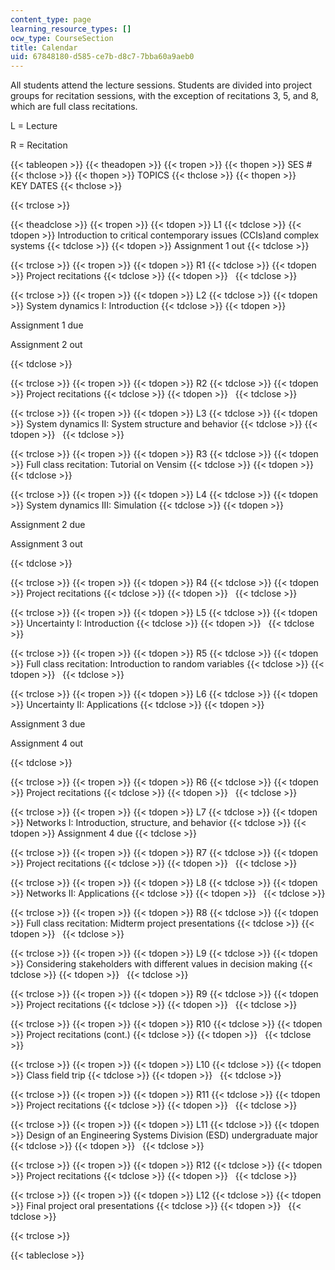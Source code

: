 ```yaml
---
content_type: page
learning_resource_types: []
ocw_type: CourseSection
title: Calendar
uid: 67848180-d585-ce7b-d8c7-7bba60a9aeb0
---
```


All students attend the lecture sessions. Students are divided into project groups for recitation sessions, with the exception of recitations 3, 5, and 8, which are full class recitations.

L = Lecture

R = Recitation

{{< tableopen >}}
{{< theadopen >}}
{{< tropen >}}
{{< thopen >}}
SES #
{{< thclose >}}
{{< thopen >}}
TOPICS
{{< thclose >}}
{{< thopen >}}
KEY DATES
{{< thclose >}}

{{< trclose >}}

{{< theadclose >}}
{{< tropen >}}
{{< tdopen >}}
L1
{{< tdclose >}}
{{< tdopen >}}
Introduction to critical contemporary issues (CCIs)and complex systems
{{< tdclose >}}
{{< tdopen >}}
Assignment 1 out
{{< tdclose >}}

{{< trclose >}}
{{< tropen >}}
{{< tdopen >}}
R1
{{< tdclose >}}
{{< tdopen >}}
Project recitations
{{< tdclose >}}
{{< tdopen >}}
 
{{< tdclose >}}

{{< trclose >}}
{{< tropen >}}
{{< tdopen >}}
L2
{{< tdclose >}}
{{< tdopen >}}
System dynamics I: Introduction
{{< tdclose >}}
{{< tdopen >}}


Assignment 1 due

Assignment 2 out


{{< tdclose >}}

{{< trclose >}}
{{< tropen >}}
{{< tdopen >}}
R2
{{< tdclose >}}
{{< tdopen >}}
Project recitations
{{< tdclose >}}
{{< tdopen >}}
 
{{< tdclose >}}

{{< trclose >}}
{{< tropen >}}
{{< tdopen >}}
L3
{{< tdclose >}}
{{< tdopen >}}
System dynamics II: System structure and behavior
{{< tdclose >}}
{{< tdopen >}}
 
{{< tdclose >}}

{{< trclose >}}
{{< tropen >}}
{{< tdopen >}}
R3
{{< tdclose >}}
{{< tdopen >}}
Full class recitation: Tutorial on Vensim
{{< tdclose >}}
{{< tdopen >}}
 
{{< tdclose >}}

{{< trclose >}}
{{< tropen >}}
{{< tdopen >}}
L4
{{< tdclose >}}
{{< tdopen >}}
System dynamics III: Simulation
{{< tdclose >}}
{{< tdopen >}}


Assignment 2 due

Assignment 3 out


{{< tdclose >}}

{{< trclose >}}
{{< tropen >}}
{{< tdopen >}}
R4
{{< tdclose >}}
{{< tdopen >}}
Project recitations
{{< tdclose >}}
{{< tdopen >}}
 
{{< tdclose >}}

{{< trclose >}}
{{< tropen >}}
{{< tdopen >}}
L5
{{< tdclose >}}
{{< tdopen >}}
Uncertainty I: Introduction
{{< tdclose >}}
{{< tdopen >}}
 
{{< tdclose >}}

{{< trclose >}}
{{< tropen >}}
{{< tdopen >}}
R5
{{< tdclose >}}
{{< tdopen >}}
Full class recitation: Introduction to random variables
{{< tdclose >}}
{{< tdopen >}}
 
{{< tdclose >}}

{{< trclose >}}
{{< tropen >}}
{{< tdopen >}}
L6
{{< tdclose >}}
{{< tdopen >}}
Uncertainty II: Applications
{{< tdclose >}}
{{< tdopen >}}


Assignment 3 due

Assignment 4 out


{{< tdclose >}}

{{< trclose >}}
{{< tropen >}}
{{< tdopen >}}
R6
{{< tdclose >}}
{{< tdopen >}}
Project recitations
{{< tdclose >}}
{{< tdopen >}}
 
{{< tdclose >}}

{{< trclose >}}
{{< tropen >}}
{{< tdopen >}}
L7
{{< tdclose >}}
{{< tdopen >}}
Networks I: Introduction, structure, and behavior
{{< tdclose >}}
{{< tdopen >}}
Assignment 4 due
{{< tdclose >}}

{{< trclose >}}
{{< tropen >}}
{{< tdopen >}}
R7
{{< tdclose >}}
{{< tdopen >}}
Project recitations
{{< tdclose >}}
{{< tdopen >}}
 
{{< tdclose >}}

{{< trclose >}}
{{< tropen >}}
{{< tdopen >}}
L8
{{< tdclose >}}
{{< tdopen >}}
Networks II: Applications
{{< tdclose >}}
{{< tdopen >}}
 
{{< tdclose >}}

{{< trclose >}}
{{< tropen >}}
{{< tdopen >}}
R8
{{< tdclose >}}
{{< tdopen >}}
Full class recitation: Midterm project presentations
{{< tdclose >}}
{{< tdopen >}}
 
{{< tdclose >}}

{{< trclose >}}
{{< tropen >}}
{{< tdopen >}}
L9
{{< tdclose >}}
{{< tdopen >}}
Considering stakeholders with different values in decision making
{{< tdclose >}}
{{< tdopen >}}
 
{{< tdclose >}}

{{< trclose >}}
{{< tropen >}}
{{< tdopen >}}
R9
{{< tdclose >}}
{{< tdopen >}}
Project recitations
{{< tdclose >}}
{{< tdopen >}}
 
{{< tdclose >}}

{{< trclose >}}
{{< tropen >}}
{{< tdopen >}}
R10
{{< tdclose >}}
{{< tdopen >}}
Project recitations (cont.)
{{< tdclose >}}
{{< tdopen >}}
 
{{< tdclose >}}

{{< trclose >}}
{{< tropen >}}
{{< tdopen >}}
L10
{{< tdclose >}}
{{< tdopen >}}
Class field trip
{{< tdclose >}}
{{< tdopen >}}
 
{{< tdclose >}}

{{< trclose >}}
{{< tropen >}}
{{< tdopen >}}
R11
{{< tdclose >}}
{{< tdopen >}}
Project recitations
{{< tdclose >}}
{{< tdopen >}}
 
{{< tdclose >}}

{{< trclose >}}
{{< tropen >}}
{{< tdopen >}}
L11
{{< tdclose >}}
{{< tdopen >}}
Design of an Engineering Systems Division (ESD) undergraduate major
{{< tdclose >}}
{{< tdopen >}}
 
{{< tdclose >}}

{{< trclose >}}
{{< tropen >}}
{{< tdopen >}}
R12
{{< tdclose >}}
{{< tdopen >}}
Project recitations
{{< tdclose >}}
{{< tdopen >}}
 
{{< tdclose >}}

{{< trclose >}}
{{< tropen >}}
{{< tdopen >}}
L12
{{< tdclose >}}
{{< tdopen >}}
Final project oral presentations
{{< tdclose >}}
{{< tdopen >}}
 
{{< tdclose >}}

{{< trclose >}}

{{< tableclose >}}